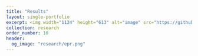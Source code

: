 ```yaml
---
title: "Results"
layout: single-portfolio
excerpt: <img width="1124" height="613" alt="image" src="https://github.com/user-attachments/assets/4aecb591-4a91-4531-aed2-d5866c863344" />
collection: research
order_number: 10
header: 
  og_image: "research/epr.png"
---
```

